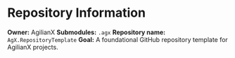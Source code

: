 # Repository Information

**Owner:** AgilianX
**Submodules:** `.agx`
**Repository name:** `AgX.RepositoryTemplate`
**Goal:** A foundational GitHub repository template for AgilianX projects.
